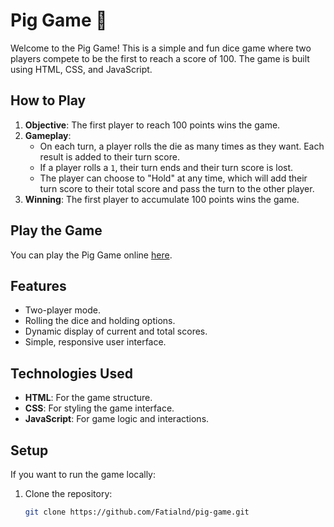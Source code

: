 # Pig Game 🎲

Welcome to the Pig Game! This is a simple and fun dice game where two players compete to be the first to reach a score of 100. The game is built using HTML, CSS, and JavaScript.

## How to Play

1. **Objective**: The first player to reach 100 points wins the game.
2. **Gameplay**:
   - On each turn, a player rolls the die as many times as they want. Each result is added to their turn score.
   - If a player rolls a `1`, their turn ends and their turn score is lost.
   - The player can choose to "Hold" at any time, which will add their turn score to their total score and pass the turn to the other player.
3. **Winning**: The first player to accumulate 100 points wins the game.

## Play the Game

You can play the Pig Game online [here](https://fatialnd.github.io/pig-game/).

## Features

- Two-player mode.
- Rolling the dice and holding options.
- Dynamic display of current and total scores.
- Simple, responsive user interface.

## Technologies Used

- **HTML**: For the game structure.
- **CSS**: For styling the game interface.
- **JavaScript**: For game logic and interactions.

## Setup

If you want to run the game locally:

1. Clone the repository:
   ```bash
   git clone https://github.com/Fatialnd/pig-game.git
